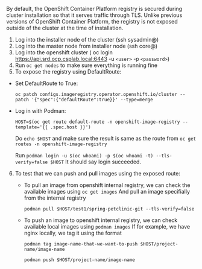 
By default, the OpenShift Container Platform registry is secured during cluster installation so that it serves traffic through TLS. Unlike previous versions of OpenShift Container Platform, the registry is not exposed outside of the cluster at the time of installation.

1. Log into the installer node of the cluster (ssh sysadmin@<installerIP>)
2. Log into the master node from installer node (ssh core@<masterrIP>)
3. Log into the openshift cluster ( oc login https://api.srd.ocp.csplab.local:6443 -u ```<user>``` -p ```<password>```)
4. Run ```oc get nodes``` to make sure everything is running fine
5. To expose the registry using DefaultRoute:
  - Set DefaultRoute to True:
  
      ```oc patch configs.imageregistry.operator.openshift.io/cluster --patch '{"spec":{"defaultRoute":true}}' --type=merge```
  
  - Log in with Podman:
  
      ```HOST=$(oc get route default-route -n openshift-image-registry --template='{{ .spec.host }}')```

      Do ```echo $HOST``` and make sure the result is same as the route from ```oc get routes -n openshift-image-registry```

      Run ```podman login -u $(oc whoami) -p $(oc whoami -t) --tls-verify=false $HOST```
      It should say login succeeded.
 6. To test that we can push and pull images using the exposed route:
 
    - To pull an image from openshift internal registry, we can check the available images using ```oc get images```
      And pull an image specifially from the internal registry
      
      ```podman pull $HOST/test1/spring-petclinic-git --tls-verify=false ```
      
    - To push an image to openshift internal registry, we can check available local images using ```podman images```
      If for example, we have nginx locally, we tag it using the format 
      
      ```podman tag image-name-that-we-want-to-push $HOST/project-name/image-name```
      
      ```podman push $HOST/project-name/image-name```
      
 
